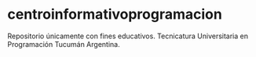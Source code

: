 # centroinformativoprogramacion

Repositorio únicamente con fines educativos.
Tecnicatura Universitaria en Programación Tucumán Argentina.
